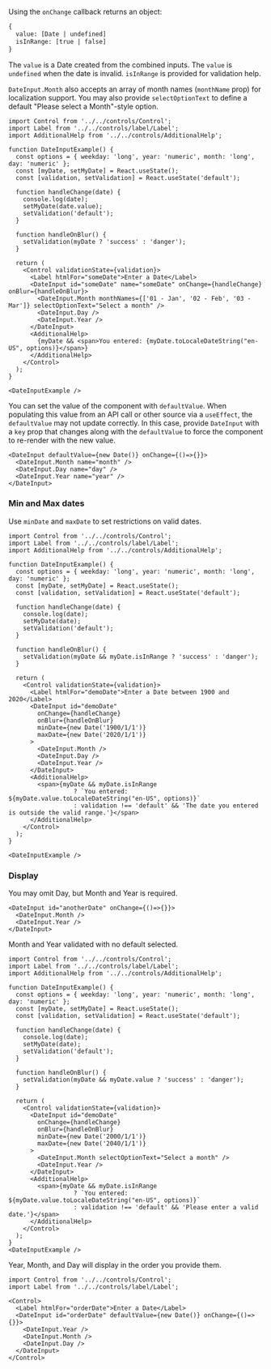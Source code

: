 Using the `onChange` callback returns an object:

```html
{
  value: [Date | undefined]
  isInRange: [true | false]
}
```

The `value` is a Date created from the combined inputs. The `value` is `undefined` when the date is invalid.
`isInRange` is provided for validation help.

`DateInput.Month` also accepts an array of month names (`monthName` prop) for localization support. You may also
provide `selectOptionText` to define a default "Please select a Month"-style option.

```
import Control from '../../controls/Control';
import Label from '../../controls/label/Label';
import AdditionalHelp from '../../controls/AdditionalHelp';

function DateInputExample() {
  const options = { weekday: 'long', year: 'numeric', month: 'long', day: 'numeric' };
  const [myDate, setMyDate] = React.useState();
  const [validation, setValidation] = React.useState('default');

  function handleChange(date) {
    console.log(date);
    setMyDate(date.value);
    setValidation('default');
  }

  function handleOnBlur() {
    setValidation(myDate ? 'success' : 'danger');
  }

  return (
    <Control validationState={validation}>
      <Label htmlFor="someDate">Enter a Date</Label>
      <DateInput id="someDate" name="someDate" onChange={handleChange} onBlur={handleOnBlur}>
        <DateInput.Month monthNames={['01 - Jan', '02 - Feb', '03 - Mar']} selectOptionText="Select a month" />
        <DateInput.Day />
        <DateInput.Year />
      </DateInput>
      <AdditionalHelp>
        {myDate && <span>You entered: {myDate.toLocaleDateString("en-US", options)}</span>}
      </AdditionalHelp>
    </Control>
  );
}

<DateInputExample />
```

You can set the value of the component with `defaultValue`. When populating this value from
an API call or other source via a `useEffect`, the `defaultValue` may not update correctly.
In this case, provide `DateInput` with a `key` prop that changes along with the `defaultValue`
to force the component to re-render with the new value.

```
<DateInput defaultValue={new Date()} onChange={()=>{}}>
  <DateInput.Month name="month" />
  <DateInput.Day name="day" />
  <DateInput.Year name="year" />
</DateInput>
```

### Min and Max dates

Use `minDate` and `maxDate` to set restrictions on valid dates.

```
import Control from '../../controls/Control';
import Label from '../../controls/label/Label';
import AdditionalHelp from '../../controls/AdditionalHelp';

function DateInputExample() {
  const options = { weekday: 'long', year: 'numeric', month: 'long', day: 'numeric' };
  const [myDate, setMyDate] = React.useState();
  const [validation, setValidation] = React.useState('default');

  function handleChange(date) {
    console.log(date);
    setMyDate(date);
    setValidation('default');
  }

  function handleOnBlur() {
    setValidation(myDate && myDate.isInRange ? 'success' : 'danger');
  }

  return (
    <Control validationState={validation}>
      <Label htmlFor="demoDate">Enter a Date between 1900 and 2020</Label>
      <DateInput id="demoDate"
        onChange={handleChange}
        onBlur={handleOnBlur}
        minDate={new Date('1900/1/1')}
        maxDate={new Date('2020/1/1')}
      >
        <DateInput.Month />
        <DateInput.Day />
        <DateInput.Year />
      </DateInput>
      <AdditionalHelp>
        <span>{myDate && myDate.isInRange
                  ? `You entered: ${myDate.value.toLocaleDateString("en-US", options)}`
                  : validation !== 'default' && 'The date you entered is outside the valid range.'}</span>
      </AdditionalHelp>
    </Control>
  );
}

<DateInputExample />
```

### Display

You may omit Day, but Month and Year is required.

```
<DateInput id="anotherDate" onChange={()=>{}}>
  <DateInput.Month />
  <DateInput.Year />
</DateInput>
```

Month and Year validated with no default selected.

```
import Control from '../../controls/Control';
import Label from '../../controls/label/Label';
import AdditionalHelp from '../../controls/AdditionalHelp';

function DateInputExample() {
  const options = { weekday: 'long', year: 'numeric', month: 'long', day: 'numeric' };
  const [myDate, setMyDate] = React.useState();
  const [validation, setValidation] = React.useState('default');

  function handleChange(date) {
    console.log(date);
    setMyDate(date);
    setValidation('default');
  }

  function handleOnBlur() {
    setValidation(myDate && myDate.value ? 'success' : 'danger');
  }

  return (
    <Control validationState={validation}>
      <DateInput id="demoDate"
        onChange={handleChange}
        onBlur={handleOnBlur}
        minDate={new Date('2000/1/1')}
        maxDate={new Date('2040/1/1')}
      >
        <DateInput.Month selectOptionText="Select a month" />
        <DateInput.Year />
      </DateInput>
      <AdditionalHelp>
        <span>{myDate && myDate.isInRange
                  ? `You entered: ${myDate.value.toLocaleDateString("en-US", options)}`
                  : validation !== 'default' && 'Please enter a valid date.'}</span>
      </AdditionalHelp>
    </Control>
  );
}
<DateInputExample />
```

Year, Month, and Day will display in the order you provide them.

```
import Control from '../../controls/Control';
import Label from '../../controls/label/Label';

<Control>
  <Label htmlFor="orderDate">Enter a Date</Label>
  <DateInput id="orderDate" defaultValue={new Date()} onChange={()=>{}}>
    <DateInput.Year />
    <DateInput.Month />
    <DateInput.Day />
  </DateInput>
</Control>
```

